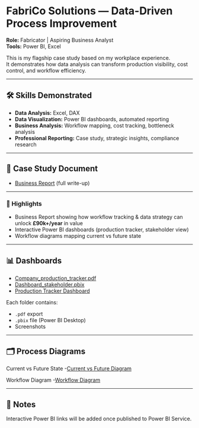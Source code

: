 # FabriCo Solutions — Data-Driven Process Improvement

**Role:** Fabricator | Aspiring Business Analyst  
**Tools:** Power BI, Excel  

This is my flagship case study based on my workplace experience.  
It demonstrates how data analysis can transform production visibility, cost control, and workflow efficiency.

---

## 🛠 Skills Demonstrated  
- **Data Analysis:** Excel, DAX  
- **Data Visualization:** Power BI dashboards, automated reporting  
- **Business Analysis:** Workflow mapping, cost tracking, bottleneck analysis  
- **Professional Reporting:** Case study, strategic insights, compliance research

---

## 📄 Case Study Document
- [Business Report](Business_report_v1.pdf) (full write-up)

---

### 🚀 Highlights  
- Business Report showing how workflow tracking & data strategy can unlock **£90k+/year** in value  
- Interactive Power BI dashboards (production tracker, stakeholder view)   
- Workflow diagrams mapping current vs future state

---

## 📊 Dashboards
- [Company_production_tracker.pdf](company_production_tracker.pdf)
- [Dashboard_stakeholder.pbix](dashboard_stakeholder.pbix)
- [Production Tracker Dashboard](productiontracker_fabrico_ss.png)

  
Each folder contains:
- `.pdf` export  
- `.pbix` file (Power BI Desktop)  
- Screenshots  

---

## 🗂️ Process Diagrams
Current vs Future State
-[Current vs Future Diagram](current_vs_future_diagram_v5.drawio.png) 

Workflow Diagram
-[Workflow Diagram](worflow_diagram_v6.drawio.png)

---


## 🔗 Notes
Interactive Power BI links will be added once published to Power BI Service.

